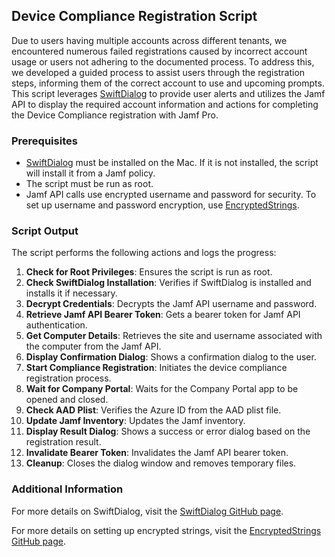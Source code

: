 ## Device Compliance Registration Script

Due to users having multiple accounts across different tenants, we encountered numerous failed registrations caused by incorrect account usage or users not adhering to the documented process. To address this, we developed a guided process to assist users through the registration steps, informing them of the correct account to use and upcoming prompts. This script leverages [SwiftDialog](https://github.com/swiftDialog/swiftDialog) to provide user alerts and utilizes the Jamf API to display the required account information and actions for completing the Device Compliance registration with Jamf Pro.

### Prerequisites

- [SwiftDialog](https://github.com/swiftDialog/swiftDialog) must be installed on the Mac. If it is not installed, the script will install it from a Jamf policy.
- The script must be run as root.
- Jamf API calls use encrypted username and password for security. To set up username and password encryption, use [EncryptedStrings](https://github.com/brysontyrrell/EncryptedStrings).

### Script Output

The script performs the following actions and logs the progress:

1. **Check for Root Privileges**: Ensures the script is run as root.
2. **Check SwiftDialog Installation**: Verifies if SwiftDialog is installed and installs it if necessary.
3. **Decrypt Credentials**: Decrypts the Jamf API username and password.
4. **Retrieve Jamf API Bearer Token**: Gets a bearer token for Jamf API authentication.
5. **Get Computer Details**: Retrieves the site and username associated with the computer from the Jamf API.
6. **Display Confirmation Dialog**: Shows a confirmation dialog to the user.
7. **Start Compliance Registration**: Initiates the device compliance registration process.
8. **Wait for Company Portal**: Waits for the Company Portal app to be opened and closed.
9. **Check AAD Plist**: Verifies the Azure ID from the AAD plist file.
10. **Update Jamf Inventory**: Updates the Jamf inventory.
11. **Display Result Dialog**: Shows a success or error dialog based on the registration result.
12. **Invalidate Bearer Token**: Invalidates the Jamf API bearer token.
13. **Cleanup**: Closes the dialog window and removes temporary files.

### Additional Information

For more details on SwiftDialog, visit the [SwiftDialog GitHub page](https://github.com/swiftDialog/swiftDialog).

For more details on setting up encrypted strings, visit the [EncryptedStrings GitHub page](https://github.com/brysontyrrell/EncryptedStrings).